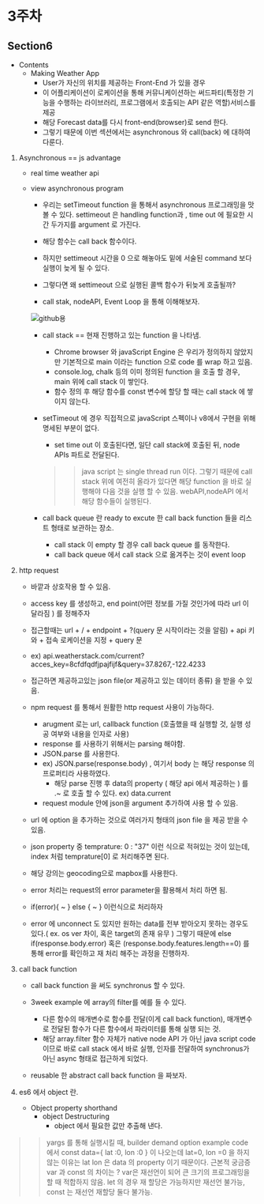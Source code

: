 # 3주차 

## Section6

- Contents
    - Making Weather App
        - User가 자신의 위치를 제공하는 Front-End 가 있을 경우
        - 이 어플리케이션이 로케이션을 통해 커뮤니케이션하는 써드파티(특정한 기능을 수행하는 라이브러리, 프로그램에서 호출되는 API 같은 역할)서비스를 제공
        - 해당 Forecast data를 다시 front-end(browser)로 send 한다.
        - 그렇기 때문에 이번 섹션에서는 asynchronous 와 call(back) 에 대하여 다룬다. 

1. Asynchronous == js advantage
    - real time weather api

    - view asynchronous program
         - 우리는 setTimeout function 을 통해서 asynchronous 프로그래밍을 맛 볼 수 있다. settimeout 은 handling function과 , time out 에 필요한 시간 두가지를 argument 로 가진다.
        - 해당 함수는 call back 함수이다. 
        - 하지만 settimeout 시간을 0 으로 해놓아도 밑에 서술된 command 보다 실행이 늦게 될 수 있다. 
        
        - 그렇다면 왜 settimeout 으로 실행된 콜백 함수가 뒤늦게 호출될까?
        - call stak, nodeAPI, Event Loop 을 통해 이해해보자.


        ![github용](https://user-images.githubusercontent.com/45062255/106477057-15c11680-64eb-11eb-81e5-f349d8a7af92.PNG)


        - call stack == 현재 진행하고 있는 function 을 나타냄.
            - Chrome browser 와 javaScript Engine 은 우리가 정의하지 않았지만 기본적으로 main 이라는 function 으로 code 를 wrap 하고 있음.
            - console.log, chalk 등의 이미 정의된 function 을 호출 할 경우, main 위에 call stack 이 쌓인다. 
            - 함수 정의 후 해당 함수를 const 변수에 할당 할 때는 call stack 에 쌓이지 않는다. 
        - setTimeout 에 경우 직접적으로 javaScript 스펙이나 v8에서 구현을 위해 명세된 부분이 없다. 
            - set time out 이 호출된다면, 일단 call stack에 호출된 뒤, node APIs 파트로 전달된다.
            >> java script 는 single thread run 이다. 그렇기 때문에 call stack 위에 여전히 올라가 있다면 해당 function 을 바로 실행해야 다음 것을 실행 할 수 있음.
            >> webAPI,nodeAPI 에서 해당 함수들이 실행된다.

        - call back queue 란 ready to excute 한 call back function 들을 리스트 형태로 보관하는 장소.
            - call stack 이 empty 할 경우 call back queue 를 동작한다. 
            - call back queue 에서 call stack 으로 옮겨주는 것이 event loop
2. http request
    - 바깥과 상호작용 할 수 있음.
    - access key 를 생성하고, end point(어떤 정보를 가질 것인가에 따라 url 이 달라짐 ) 를 정해주자
    - 접근할때는 url + / + endpoint + ?(query 문 시작이라는 것을 알림) + api 키와 + 접속 로케이션을 지정 + query 문
    - ex) api.weatherstack.com/current?acces_key=8cfdfqdfjpajfijf&query=37.8267,-122.4233
    - 접근하면 제공하고있는 json file(or 제공하고 있는 데이터 종류) 을 받을 수 있음.
    - npm request 를 통해서 원활한 http request 사용이 가능하다.
        - arugment 로는 url, callback function (호출했을 때 실행할 것, 실행 성공 여부와 내용을 인자로 사용)
        - response 를 사용하기 위해서는 parsing 해야함.
        - JSON.parse 를 사용한다.
        - ex) JSON.parse(response.body) , 여기서 body 는 해당 response 의 프로퍼티라 사용하였다.
            - 해당 parse 진행 후 data의 property ( 해당 api 에서 제공하는 ) 를 .~ 로 호출 할 수 있다. ex) data.current
        - request module 안에 json을 argument 추가하여 사용 할 수 있음.
    - url 에 option 을 추가하는 것으로 여러가지 형태의 json file 을 제공 받을 수 있음.
    - json property 중 temprature: 0 : "37" 이런 식으로 적혀있는 것이 있는데, index 처럼 temprature[0] 로 처리해주면 된다.

    - 해당 강의는 geocoding으로 mapbox를 사용한다. 

    - error 처리는 request의 error parameter을 활용해서 처리 하면 됨. 
    - if(error){ ~ } else { ~ } 이런식으로 처리하자
    - error 에 unconnect 도 있지만 원하는 data를 전부 받아오지 못하는 경우도 있다.( ex. os ver 차이, 혹은 target의 존재 유무 ) 그렇기 때문에 else if(response.body.error) 혹은 (response.body.features.length==0) 를 통해 error를 확인하고 재 처리 해주는 과정을 진행하자.

3. call back function
    - call back function 을 써도 synchronus 할 수 있다.
    - 3week example 에 array의 filter를 예를 들 수 있다.
        - 다른 함수의 매개변수로 함수를 전달(이게 call back function), 매개변수로 전달된 함수가 다른 함수에서 파라미터를 통해 실행 되는 것.
        - 해당 array.filter 함수 자체가 native node API 가 아닌 java script code 이므로 바로 call stack 에서 바로 실행, 인자를 전달하여 synchronus가 아닌 async 형태로 접근하게 되었다. 

    - reusable 한 abstract call back function 을 짜보자.

4. es6 에서 object 란.
    - Object property shorthand
        - object Destructuring
            - object 에서 필요한 값만 추출해 낸다.


>> yargs 를 통해 실행시킬 때, builder demand option
>> example code 에서 const data={ lat :0, lon :0 } 이 나오는데 lat=0, lon =0 을 하지 않는 이유는 lat lon 은 data 의 property 이기 때문이다.
>> 근본적 궁금증 var 과 const 의 차이는 ? 
>> var은 재선언이 되어 큰 크기의 프로그래밍을 할 때 적합하지 않음. let 의 경우 재 할당은 가능하지만 재선언 불가능, const 는 재선언 재할당 둘다 불가능. 


